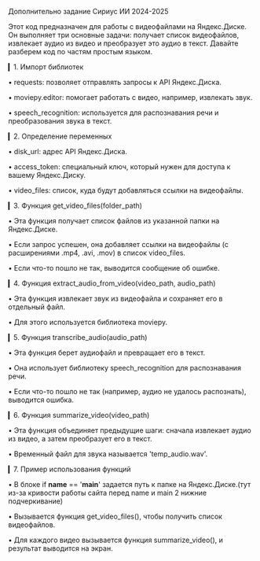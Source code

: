
Дополнительно задание Сириус ИИ 2024-2025

Этот код предназначен для работы с видеофайлами на Яндекс.Диске. Он выполняет три основные задачи: получает список видеофайлов, извлекает аудио из видео и преобразует это аудио в текст. Давайте разберем код по частям простым языком.

▎1. Импорт библиотек

• requests: позволяет отправлять запросы к API Яндекс.Диска.

• moviepy.editor: помогает работать с видео, например, извлекать звук.

• speech_recognition: используется для распознавания речи и преобразования звука в текст.

▎2. Определение переменных

• disk_url: адрес API Яндекс.Диска.

• access_token: специальный ключ, который нужен для доступа к вашему Яндекс.Диску.

• video_files: список, куда будут добавляться ссылки на видеофайлы.

▎3. Функция get_video_files(folder_path)

• Эта функция получает список файлов из указанной папки на Яндекс.Диске.

• Если запрос успешен, она добавляет ссылки на видеофайлы (с расширениями .mp4, .avi, .mov) в список video_files.

• Если что-то пошло не так, выводится сообщение об ошибке.

▎4. Функция extract_audio_from_video(video_path, audio_path)

• Эта функция извлекает звук из видеофайла и сохраняет его в отдельный файл.

• Для этого используется библиотека moviepy.

▎5. Функция transcribe_audio(audio_path)

• Эта функция берет аудиофайл и превращает его в текст.

• Она использует библиотеку speech_recognition для распознавания речи.

• Если что-то пошло не так (например, аудио не удалось распознать), выводится ошибка.

▎6. Функция summarize_video(video_path)

• Эта функция объединяет предыдущие шаги: сначала извлекает аудио из видео, а затем преобразует его в текст.

• Временный файл для звука называется 'temp_audio.wav'.

▎7. Пример использования функций

• В блоке if __name__ == '__main__' задается путь к папке на Яндекс.Диске.(тут из-за кривости работы сайта перед name и main 2 нижние подчеркивание)

• Вызывается функция get_video_files(), чтобы получить список видеофайлов.

• Для каждого видео вызывается функция summarize_video(), и результат выводится на экран.
